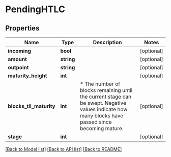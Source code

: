 # PendingHTLC

## Properties
Name | Type | Description | Notes
------------ | ------------- | ------------- | -------------
**incoming** | **bool** |  | [optional] 
**amount** | **string** |  | [optional] 
**outpoint** | **string** |  | [optional] 
**maturity_height** | **int** |  | [optional] 
**blocks_til_maturity** | **int** | * The number of blocks remaining until the current stage can be swept. Negative values indicate how many blocks have passed since becoming mature. | [optional] 
**stage** | **int** |  | [optional] 

[[Back to Model list]](../README.md#documentation-for-models) [[Back to API list]](../README.md#documentation-for-api-endpoints) [[Back to README]](../README.md)



